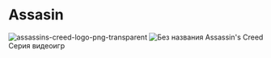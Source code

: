 # Assasin
![assassins-creed-logo-png-transparent](https://github.com/user-attachments/assets/75bb9805-35b2-415f-9474-cd23613bb3e4)
![Без названия](https://github.com/user-attachments/assets/c427b185-41d8-48c1-8b12-0ff95271d937)
Assassin's Creed
Серия видеоигр

